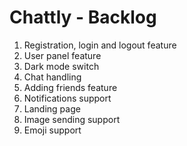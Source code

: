 # Chattly - Backlog
1) Registration, login and logout feature
2) User panel feature
3) Dark mode switch
4) Chat handling
5) Adding friends feature
6) Notifications support
7) Landing page
8) Image sending support
9) Emoji support

